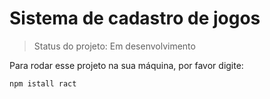 <h1>Sistema de cadastro de jogos</h1>

>Status do projeto: Em desenvolvimento

Para rodar esse projeto na sua máquina, por favor digite:

```
npm istall ract
```
